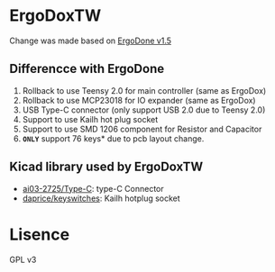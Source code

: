 # ErgoDoxTW
Change was made based on [ErgoDone v1.5](https://github.com/ktec-hq/ErgoDone/commit/091d1d12327a9dc95b3b4be09c8e6d85ce0d4d30)  

## Differencce with ErgoDone
1. Rollback to use Teensy 2.0 for main controller (same as ErgoDox)
2. Rollback to use MCP23018 for IO expander (same as ErgoDox)
3. USB Type-C connector (only support USB 2.0 due to Teensy 2.0)
4. Support to use Kailh hot plug socket
5. Support to use SMD 1206 component for Resistor and Capacitor
6. **`ONLY`** support 76 keys* due to pcb layout change.

## Kicad library used by ErgoDoxTW
* [ai03-2725/Type-C](https://github.com/ai03-2725/Type-C.pretty): type-C Connector
* [daprice/keyswitches](https://github.com/daprice/keyswitches.pretty): Kailh hotplug socket

# Lisence
GPL v3
